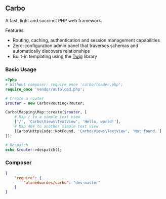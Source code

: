 ## Carbo

A fast, light and succinct PHP web framework.

Features:
* Routing, caching, authentication and session management capabilities
* Zero-configuration admin panel that traverses schemas and automatically discovers relationships
* Built-in templating using the [Twig](https://github.com/fabpot/Twig) library

### Basic Usage

```php
<?php
# Without composer: require_once 'carbo/loader.php';
require_once 'vendor/autoload.php';

# Create a router
$router = new Carbo\Routing\Router;

Carbo\Mapping\Map::create($router, [
	# Map / to a simple text view
	['/', 'Carbo\Views\TextView', 'Hello, world!'],
	# Map 404 to another simple text view
	[Carbo\Http\Code::NotFound, 'Carbo\Views\TextView', 'Not found.']
]);

# Despatch
echo $router->despatch();
```

### Composer
```json
{
	"require": {
		"alanedwardes/carbo": "dev-master"
	}
}
```
